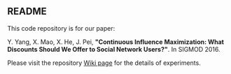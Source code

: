 ## README

This code repository is for our paper:

Y. Yang, X. Mao, X. He, J. Pei, **"Continuous Influence Maximization: What Discounts Should We Offer to Social Network Users?"**. In SIGMOD 2016.


Please visit the repository [Wiki page](https://github.com/IDEAL-Lab/CIM/wiki "CIM Wiki") for the details of experiments.



